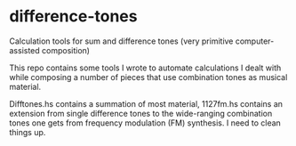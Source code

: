 # difference-tones
Calculation tools for sum and difference tones (very primitive computer-assisted composition)

This repo contains some tools I wrote to automate calculations I dealt with while composing a number of pieces that use combination tones as musical material.

Difftones.hs contains a summation of most material, 1127fm.hs contains an extension from single difference tones to the wide-ranging combination tones one gets from frequency modulation (FM) synthesis. I need to clean things up.
